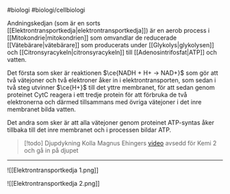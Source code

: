 #biologi #biologi/cellbiologi  

Andningskedjan (som är en sorts [[Elektrontransportkedja|elektrontransportkedja]]) är en aerob process i [[Mitokondrie|mitokondrien]] som omvandlar de reducerade [[Vätebärare|vätebärare]] som producerats under [[Glykolys|glykolysen]] och [[Citronsyracykeln|citronsyracykeln]] till [[Adenosintrifosfat|ATP]] och vatten.

Det första som sker är reaktionen $\ce{NADH + H+ -> NAD+}$ som gör att två vätejoner och två elektroner åker in i elektrontransporten, som sedan i två steg utvinner $\ce{H+}$ till det yttre membranet, för att sedan genom proteinet CytC reagera i ett tredje protein för att förbruka de två elektronerna och därmed tillsammans med övriga vätejoner i det inre membranet bilda vatten.

Det andra som sker är att alla vätejoner genom proteinet ATP-syntas åker tillbaka till det inre membranet och i processen bildar ATP.

> [!todo] Djupdykning
> Kolla Magnus Ehingers [video](https://youtu.be/AqdjTtcNpM8?si=WassnkzssxaHU4w4) avsedd för Kemi 2 och gå in på djupet

---

![[Elektrontransportkedja 1.png]]

![[Elektrontransportkedja 2.png]]